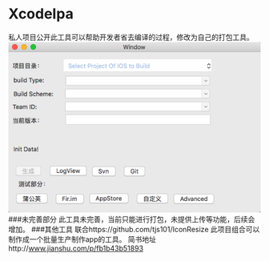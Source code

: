 # XcodeIpa
私人项目公开此工具可以帮助开发者省去编译的过程，修改为自己的打包工具。
![效果图](1.png)
###未完善部分
此工具未完善，当前只能进行打包，未提供上传等功能，后续会增加。
###其他工具
联合https://github.com/tjs101/IconResize 此项目组合可以制作成一个批量生产制作app的工具。
简书地址http://www.jianshu.com/p/fb1b43b51893
